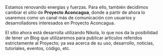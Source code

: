 <!-- 
.. title: Nuevo sitio de Proyecto Aconcagua
.. slug: bienvenidos-a-proyecto-aconcagua
.. date: 2014-07-01 17:13:06 UTC-03:00
.. tags: news,sitio
.. link: 
.. description: 
.. type: news
-->

Estamos renovando energías y fuerzas. Para ello, también decidimos cambiar el sitio de __Proyecto Aconcagua__, donde a partir de ahora lo usaremos como un canal más de comunicación con usuarios y desarrolladores interesados en Proyecto Aconcagua.
<!-- TEASER_END -->

El sitio ahora está desarrolla utilizando Nikola, lo que nos da la posibilidad de tener un Blog que utilizaremos para publicar artículos referidos estrictamente al Proyecto; ya sea acerca de su uso, desarrollo, noticias, tutoriales, eventos, código, etc. 


